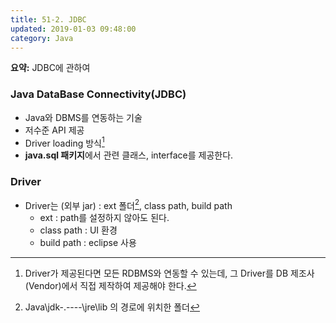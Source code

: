 ```yaml
---
title: 51-2. JDBC
updated: 2019-01-03 09:48:00
category: Java
---
```


**요약:** JDBC에 관하여

<div class="divider"></div>

### Java DataBase Connectivity(JDBC)
- Java와 DBMS를 연동하는 기술
- 저수준 API 제공
- Driver loading 방식[^1]
- **java.sql 패키지**에서 관련 클래스, interface를 제공한다.

### Driver
- Driver는 (외부 jar) : ext 폴더[^2], class path, build path
    - ext : path를 설정하지 않아도 된다.
    - class path : UI 환경
    - build path : eclipse 사용

[^1]: Driver가 제공된다면 모든 RDBMS와 연동할 수 있는데, 그 Driver를 DB 제조사(Vendor)에서 직접 제작하여 제공해야 한다.
[^2]: Java\jdk-.----\jre\lib 의 경로에 위치한 폴더